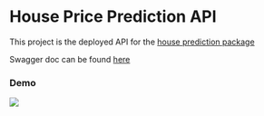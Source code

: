 # House Price Prediction API

This project is the deployed API for the [house prediction package](https://pypi.org/project/arnold-house-price-regression-model/0.0.8/#history)

Swagger doc can be found [here](https://vast-hamlet-41400.herokuapp.com/docs#/)

### Demo
<img src="https://github.com/Arnold-git/MLOp/blob/main/serving-model-as-api/house-prices-api/demo/demo.gif"/>

